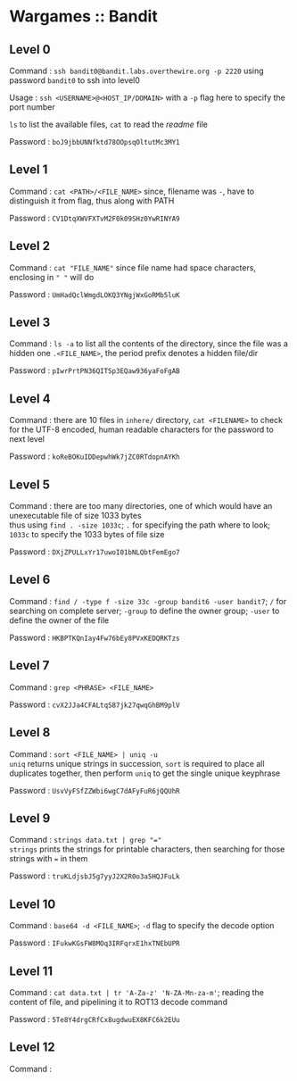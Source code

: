 # Wargames :: Bandit

## Level 0
Command : `ssh bandit0@bandit.labs.overthewire.org -p 2220` using password `bandit0` to ssh into level0

Usage : `ssh <USERNAME>@<HOST_IP/DOMAIN>` with a `-p` flag here to specify the port number 

`ls` to list the available files, `cat` to read the _readme_ file

Password : `boJ9jbbUNNfktd78OOpsqOltutMc3MY1`

## Level 1
Command : `cat <PATH>/<FILE_NAME>` since, filename was `-`, have to distinguish it from flag, thus along with PATH

Password : `CV1DtqXWVFXTvM2F0k09SHz0YwRINYA9`

## Level 2
Command : `cat "FILE_NAME"` since file name had space characters, enclosing in `" "` will do 

Password : `UmHadQclWmgdLOKQ3YNgjWxGoRMb5luK`

## Level 3
Command : `ls -a` to list all the contents of the directory, since the file was a hidden one `.<FILE_NAME>`, the period prefix denotes a hidden file/dir

Password : `pIwrPrtPN36QITSp3EQaw936yaFoFgAB`

## Level 4
Command : there are 10 files in `inhere/` directory, `cat <FILENAME>` to check for the UTF-8 encoded, human readable characters for the password to next level

Password : `koReBOKuIDDepwhWk7jZC0RTdopnAYKh`

## Level 5
Command : there are too many directories, one of which would have an unexecutable file of size 1033 bytes <br>
thus using `find . -size 1033c`; `.` for specifying the path where to look; `1033c` to specify the 1033 bytes of file size

Password : `DXjZPULLxYr17uwoI01bNLQbtFemEgo7`

## Level 6
Command : `find / -type f -size 33c -group bandit6 -user bandit7`; `/` for searching on complete server; `-group` to define the owner group; `-user` to define the owner of the file

Password : `HKBPTKQnIay4Fw76bEy8PVxKEDQRKTzs`

## Level 7
Command : `grep <PHRASE> <FILE_NAME>`

Password : `cvX2JJa4CFALtqS87jk27qwqGhBM9plV`

## Level 8
Command : `sort <FILE_NAME> | uniq -u` <br>
`uniq` returns unique strings in succession, `sort` is required to place all duplicates together, then perform `uniq` to get the single unique keyphrase

Password : `UsvVyFSfZZWbi6wgC7dAFyFuR6jQQUhR`

## Level 9
Command : `strings data.txt | grep "="` <br>
`strings` prints the strings for printable characters, then searching for those strings with `=` in them

Password : `truKLdjsbJ5g7yyJ2X2R0o3a5HQJFuLk`

## Level 10
Command : `base64 -d <FILE_NAME>`; `-d` flag to specify the decode option

Password : `IFukwKGsFW8MOq3IRFqrxE1hxTNEbUPR`

## Level 11
Command : `cat data.txt | tr 'A-Za-z' 'N-ZA-Mn-za-m'`; reading the content of file, and pipelining it to ROT13 decode command 

Password : `5Te8Y4drgCRfCx8ugdwuEX8KFC6k2EUu`

## Level 12
Command : 
